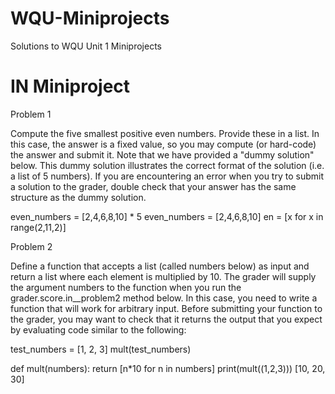 # WQU-Miniprojects
Solutions to WQU Unit 1 Miniprojects

# IN Miniproject

Problem 1

Compute the five smallest positive even numbers. Provide these in a list. In this case, the answer is a fixed value, so you may compute (or hard-code) the answer and submit it. Note that we have provided a "dummy solution" below. This dummy solution illustrates the correct format of the solution (i.e. a list of 5 numbers). If you are encountering an error when you try to submit a solution to the grader, double check that your answer has the same structure as the dummy solution.

even_numbers = [2,4,6,8,10] * 5
even_numbers = [2,4,6,8,10]
en = [x for x in range(2,11,2)]

Problem 2

Define a function that accepts a list (called numbers below) as input and return a list where each element is multiplied by 10. The grader will supply the argument numbers to the function when you run the grader.score.in__problem2 method below. In this case, you need to write a function that will work for arbitrary input. Before submitting your function to the grader, you may want to check that it returns the output that you expect by evaluating code similar to the following:

test_numbers = [1, 2, 3]
mult(test_numbers)

def mult(numbers):
    return [n*10 for n in numbers] 
    print(mult((1,2,3)))
    [10, 20, 30]

